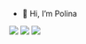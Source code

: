 - 👋 Hi, I’m Polina
<!---
meoowqt/meoowqt is a ✨ special ✨ repository because its `README.md` (this file) appears on your GitHub profile.
You can click the Preview link to take a look at your changes.
--->

![](https://github-profile-summary-cards.vercel.app/api/cards/profile-details?username=meoowqt&theme=omni)
![](https://github-profile-summary-cards.vercel.app/api/cards/most-commit-language?username=meoowqt&theme=omni)
![](https://github-profile-summary-cards.vercel.app/api/cards/repos-per-language?username=meoowqt&theme=omni)
